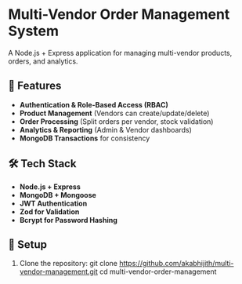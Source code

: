 # Multi-Vendor Order Management System

A Node.js + Express application for managing multi-vendor products, orders, and analytics.

## 🚀 Features
- **Authentication & Role-Based Access (RBAC)**
- **Product Management** (Vendors can create/update/delete)
- **Order Processing** (Split orders per vendor, stock validation)
- **Analytics & Reporting** (Admin & Vendor dashboards)
- **MongoDB Transactions** for consistency

## 🛠️ Tech Stack
- **Node.js + Express**
- **MongoDB + Mongoose**
- **JWT Authentication**
- **Zod for Validation**
- **Bcrypt for Password Hashing**

## 🔧 Setup
1. Clone the repository:
   git clone https://github.com/akabhijith/multi-vendor-management.git
   cd multi-vendor-order-management
